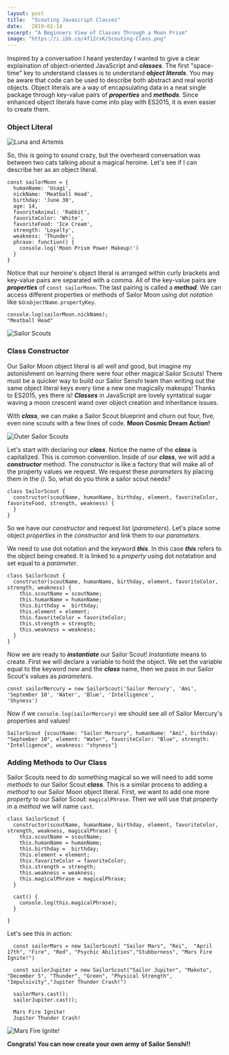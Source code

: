 ```yaml
---
layout: post
title:  "Scouting Javascript Classes"
date:   2019-02-14
excerpt: "A Beginners View of Classes Through a Moon Prism"
image: "https://i.ibb.co/4f12rsK/Scouting-Class.png"
---
```

Inspired by a conversation I heard yesterday I wanted to give a clear explaination of object-oriented JavaScript and **_classes_**. The first "space-time" key to understand classes is to understand **_object literals_**. You may be aware that code can be used to describe both abstract and real world objects. Object literals are a way of encapsulating data in a neat single package through key-value pairs of **_properties_** and **_methods_**. Since enhanced object literals have come into play with ES2015, it is even easier to create them. 

### Object Literal

![Luna and Artemis](https://i.ibb.co/VSBbrGz/lunaandartemis.jpg#feature)

So, this is going to sound crazy, but the overheard conversation was between two cats talking about a magical heroine. Let's see if I can describe her as an object literal. 

    const sailorMoon = {
      humanName: 'Usagi',
      nickName: 'Meatball Head',
      birthday: 'June 30',
      age: 14,
      favoriteAnimal: 'Rabbit',
      favoriteColor: 'White',
      favoriteFood: 'Ice Cream',
      strength: 'Loyalty',
      weakness: 'Thunder',
      phrase: function() {
        console.log('Moon Prism Power Makeup!')
      }
    }

Notice that our heroine's object literal is arranged within curly brackets and key-value pairs are separated with a comma. All of the key-value pairs are **_properties_** of ```const sailorMoon```. The last pairing is called a **_method_**.
We can access different properties or methods of Sailor Moon using _dot notation_ like so:```objectName.propertyKey```.

    console.log(sailorMoon.nickName);
    "Meatball Head"

![Sailor Scouts](https://i.ibb.co/rGYJDQ0/Senshi-Sailor-Moon.jpg#feature)

### Class Constructor

Our Sailor Moon object literal is all well and good, but imagine my astonishment on learning there were four other magical Sailor Scouts! There must be a quicker way to build our Sailor Senshi team than writing out the same object literal keys every time a new one magically makeups! Thanks to ES2015, yes there is! **_Classes_** in JavaScript are lovely syntatical sugar waving a moon crescent wand over object creation and inheritance issues.

With **_class_**, we can make a Sailor Scout blueprint and churn out four, five, even nine scouts with a few lines of code. **Moon Cosmic Dream Action!**

![Outer Sailor Scouts](https://i.ibb.co/NpWmxV3/Outer-Senshi.jpg#feature)

Let's start with declaring our **_class_**. Notice the name of the **_class_** is capitalized. This is common convention. Inside of our **_class_**, we will add a **_constructor_** method. The _constructor_ is like a factory that will make all of the property values we request. We request these _parameters_ by placing them in the _()_. So, what do you think a sailor scout needs? 

    class SailorScout {
      constructor(scoutName, humanName, birthday, element, favoriteColor, favoriteFood, strength, weakness) {
      }
    }

So we have our _constructor_ and request list (_parameters_). Let's place some object _properties_ in the _constructor_ and link them to our _parameters_. 

We need to use dot notation and the keyword **_this_**. In this case **_this_** refers to the object being created. It is linked to a _property_ using dot notatation and set equal to a _parameter_.

    class SailorScout {
      constructor(scoutName, humanName, birthday, element, favoriteColor, strength, weakness) {
        this.scoutName = scoutName;
        this.humanName = humanName;
        this.birthday =  birthday;
        this.element = element;
        this.favoriteColor = favoriteColor;
        this.strength = strength;
        this.weakness = weakness;
      }
    }

Now we are ready to **_instantiate_** our Sailor Scout! _Instantiate_ means to create. First we will declare a variable to hold the object. We set the variable equal to the keyword _new_ and the **_class_** name, then we pass in our Sailor Scout's values as _parameters_.

    const sailorMercury = new SailorScout('Sailor Mercury', 'Ami', 'September 10', 'Water', 'Blue', 'Intelligence', 
    'Shyness')

Now if we ```console.log(sailorMercury)``` we should see all of Sailor Mercury's properties and values!

    SailorScout {scoutName: "Sailor Mercury", humanName: "Ami", birthday: "September 10", element: "Water", favoriteColor: "Blue", strength: "Intelligence", weakness: "shyness"}

### Adding Methods to Our Class

Sailor Scouts need to do something magical so we will need to add some _methods_ to our Sailor Scout **_class_**. This is a similar process to adding a _method_ to our Sailor Moon object literal.  First, we want to add one more _property_ to our Sailor Scout: ```magicalPhrase```. Then we will use that _property_ in a _method_ we will name ```cast```.

    class SailorScout {
      constructor(scoutName, humanName, birthday, element, favoriteColor, strength, weakness, magicalPhrase) {
        this.scoutName = scoutName;
        this.humanName = humanName;
        this.birthday =  birthday;
        this.element = element;
        this.favoriteColor = favoriteColor;
        this.strength = strength;
        this.weakness = weakness;
        this.magicalPhrase = magicalPhrase;
      }

      cast() {
        console.log(this.magicalPhrase);
      }

    }

Let's see this in action:

      const sailorMars = new SailorScout( "Sailor Mars", "Rei",  "April 17th", "Fire", "Red", "Psychic Abilities","Stubborness", "Mars Fire Ignite!")

      const sailorJupiter = new SailorScout("Sailor Jupiter", "Makoto", "December 5", "Thunder", "Green", "Physical Strength", "Impulsivity","Jupiter Thunder Crash!")

      sailorMars.cast();
      sailorJupiter.cast();

      Mars Fire Ignite!
      Jupiter Thunder Crash!

![Mars Fire Ignite!](https://i.ibb.co/9HFcdvH/sailor-mars-fire.jpg#feature)

**Congrats! You can now create your own army of Sailor Senshi!!**

    
